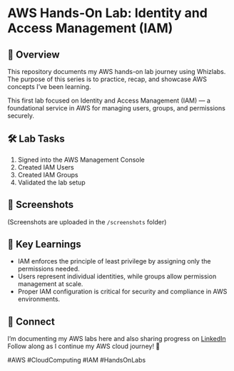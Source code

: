 # AWS Hands-On Lab: Identity and Access Management (IAM)

## 📌 Overview  
This repository documents my AWS hands-on lab journey using Whizlabs.  
The purpose of this series is to practice, recap, and showcase AWS concepts I’ve been learning.  

This first lab focused on Identity and Access Management (IAM) — a foundational service in AWS for managing users, groups, and permissions securely.  


## 🛠️ Lab Tasks  
1. Signed into the AWS Management Console  
2. Created IAM Users  
3. Created IAM Groups  
4. Validated the lab setup  

## 📸 Screenshots  
(Screenshots are uploaded in the `/screenshots` folder)

## 🎯 Key Learnings  
- IAM enforces the principle of least privilege by assigning only the permissions needed.  
- Users represent individual identities, while groups allow permission management at scale.  
- Proper IAM configuration is critical for security and compliance in AWS environments.  



## 🔗 Connect  
I’m documenting my AWS labs here and also sharing progress on [LinkedIn](https://www.linkedin.com/in/angelaosei/)  
Follow along as I continue my AWS cloud journey! 🚀  

#AWS #CloudComputing #IAM #HandsOnLabs
